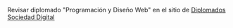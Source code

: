 <p>Revisar diplomado "Programación y Diseño Web" en el sitio de <a href="https://sence.gob.cl/personas/diplomados-sociedad-digital">Diplomados Sociedad Digital</a></p>